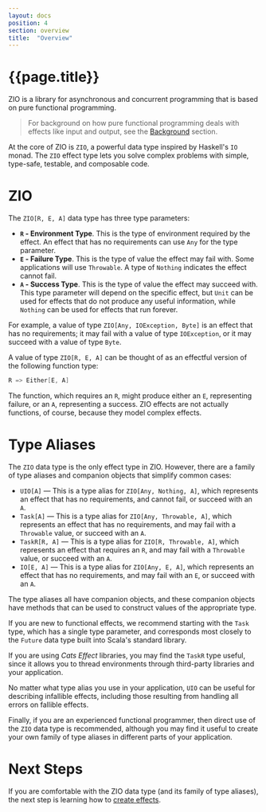 ```yaml
---
layout: docs
position: 4
section: overview
title:  "Overview"
---
```


# {{page.title}}

ZIO is a library for asynchronous and concurrent programming that is based on pure functional programming. 

> For background on how pure functional programming deals with effects like input and output, see the [Background](background.html) section.

At the core of ZIO is `ZIO`, a powerful data type inspired by Haskell's `IO` monad. The `ZIO` effect type lets you solve complex problems with simple, type-safe, testable, and composable code.

# ZIO 

The `ZIO[R, E, A]` data type has three type parameters:

 - **`R` - Environment Type**. This is the type of environment required by the effect. An effect that has no requirements can use `Any` for the type parameter.
 - **`E` - Failure Type**. This is the type of value the effect may fail with. Some applications will use `Throwable`. A type of `Nothing` indicates the effect cannot fail.
 - **`A` - Success Type**. This is the type of value the effect may succeed with. This type parameter will depend on the specific effect, but `Unit` can be used for effects that do not produce any useful information, while `Nothing` can be used for effects that run forever.

For example, a value of type `ZIO[Any, IOException, Byte]` is an effect that has no requirements; it may fail with a value of type `IOException`, or it may succeed with a value of type `Byte`.

A value of type `ZIO[R, E, A]` can be thought of as an effectful version of the following function type:

```scala
R => Either[E, A]
```

The function, which requires an `R`, might produce either an `E`, representing failure, or an `A`, representing a success. ZIO effects are not actually functions, of course, because they model complex effects.

# Type Aliases

The `ZIO` data type is the only effect type in ZIO. However, there are a family of type aliases and companion objects that simplify common cases:

 - `UIO[A]` — This is a type alias for `ZIO[Any, Nothing, A]`, which represents an effect that has no requirements, and cannot fail, or succeed with an `A`.
 - `Task[A]` — This is a type alias for `ZIO[Any, Throwable, A]`, which represents an effect that has no requirements, and may fail with a `Throwable` value, or succeed with an `A`.
 - `TaskR[R, A]` — This is a type alias for `ZIO[R, Throwable, A]`, which represents an effect that requires an `R`, and may fail with a `Throwable` value, or succeed with an `A`.
 - `IO[E, A]` — This is a type alias for `ZIO[Any, E, A]`, which represents an effect that has no requirements, and may fail with an `E`, or succeed with an `A`.

The type aliases all have companion objects, and these companion objects have methods that can be used to construct values of the appropriate type.

If you are new to functional effects, we recommend starting with the `Task` type, which has a single type parameter, and corresponds most closely to the `Future` data type built into Scala's standard library.

If you are using _Cats Effect_ libraries, you may find the `TaskR` type useful, since it allows you to thread environments through third-party libraries and your application.

No matter what type alias you use in your application, `UIO` can be useful for describing infallible effects, including those resulting from handling all errors on fallible effects.

Finally, if you are an experienced functional programmer, then direct use of the `ZIO` data type is recommended, although you may find it useful to create your own family of type aliases in different parts of your application.

# Next Steps

If you are comfortable with the ZIO data type (and its family of type aliases), the next step is learning how to [create effects](creating_effects.html).